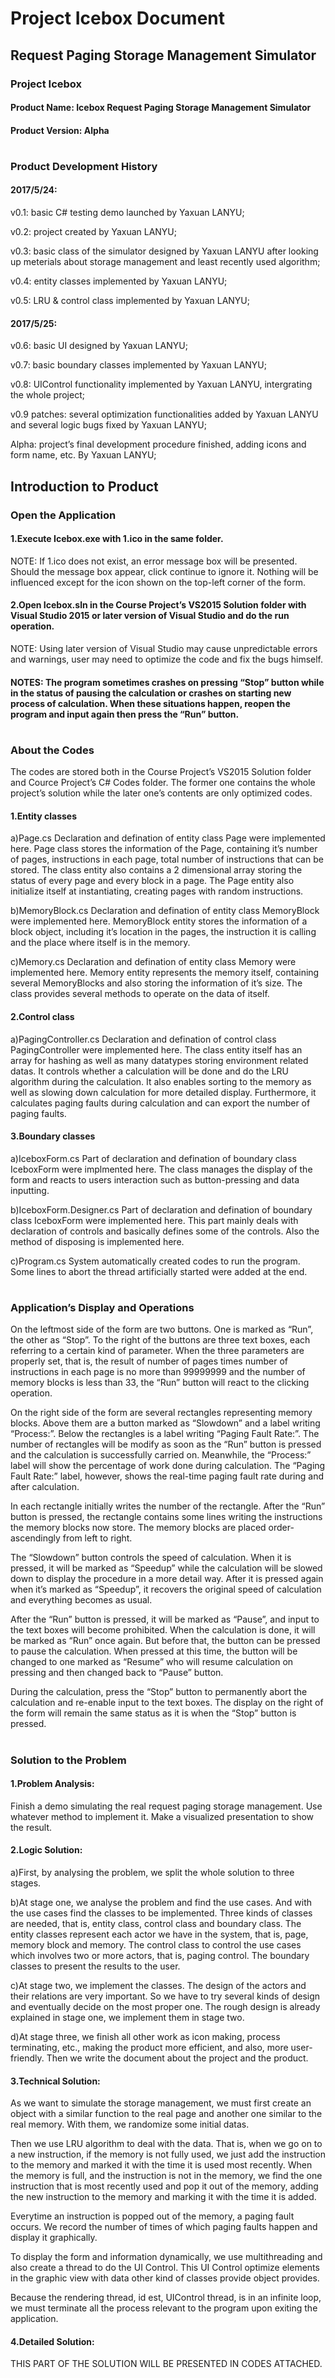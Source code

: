 # Project Icebox Document


## Request Paging Storage Management Simulator
### Project Icebox
#### Product Name: Icebox Request Paging Storage Management Simulator
#### Product Version: Alpha
#
### Product Development History
#### 2017/5/24:
v0.1: basic C# testing demo launched by Yaxuan LANYU;

v0.2: project created by Yaxuan LANYU;

v0.3: basic class of the simulator designed by Yaxuan LANYU after looking up meterials about storage management and least recently used algorithm;

v0.4: entity classes implemented by Yaxuan LANYU;

v0.5: LRU & control class implemented by Yaxuan LANYU;


#### 2017/5/25:
v0.6: basic UI designed by Yaxuan LANYU;

v0.7: basic boundary classes implemented by Yaxuan LANYU;

v0.8: UIControl functionality implemented by Yaxuan LANYU, intergrating the whole project;

v0.9 patches: several optimization functionalities added by Yaxuan LANYU and several logic bugs fixed by Yaxuan LANYU;

Alpha: project’s final development procedure finished, adding icons and form name, etc. By Yaxuan LANYU;


## Introduction to Product
### Open the Application
#### 1.Execute Icebox.exe with 1.ico in the same folder. 
NOTE: If 1.ico does not exist, an error message box will be presented. Should the message box appear, click continue to ignore it. Nothing will be influenced except for the icon shown on the top-left corner of the form.

#### 2.Open Icebox.sln in the Course Project’s VS2015 Solution folder with Visual Studio 2015 or later version of Visual Studio and do the run operation.
NOTE: Using later version of Visual Studio may cause unpredictable errors and warnings, user may need to optimize the code and fix the bugs himself.

#### NOTES: The program sometimes crashes on pressing “Stop” button while in the status of pausing the calculation or crashes on starting new process of calculation. When these situations happen, reopen the program and input again then press the “Run” button.

#
### About the Codes
The codes are stored both in the Course Project’s VS2015 Solution folder and Cource Project’s C# Codes folder. The former one contains the whole project’s solution while the later one’s contents are only optimized codes.

#### 1.Entity classes
a)Page.cs
Declaration and defination of entity class Page were implemented here. Page class stores the information of the Page, containing it’s number of pages, instructions in each page, total number of instructions that can be stored. The class entity also contains a 2 dimensional array storing the status of every page and every block in a page. The Page entity also initialize itself at instantiating, creating pages with random instructions.

b)MemoryBlock.cs
Declaration and defination of entity class MemoryBlock were implemented here. MemoryBlock entity stores the information of a block object, including it’s location in the pages, the instruction it is calling and the place where itself is in the memory.

c)Memory.cs
Declaration and defination of entity class Memory were implemented here. Memory entity represents the memory itself, containing several MemoryBlocks and also storing the information of it’s size. The class provides several methods to operate on the data of itself.

#### 2.Control class
a)PagingController.cs
Declaration and defination of control class PagingController were implemented here. The class entity itself has an array for hashing as well as many datatypes storing environment related datas. It controls whether a calculation will be done and do the LRU algorithm during the calculation. It also enables sorting to the memory as well as slowing down calculation for more detailed display. Furthermore, it calculates paging faults during calculation and can export the number of paging faults.

#### 3.Boundary classes
a)IceboxForm.cs
Part of declaration and defination of boundary class IceboxForm were implmented here. The class manages the display of the form and reacts to users interaction such as button-pressing and data inputting.

b)IceboxForm.Designer.cs
Part of declaration and defination of boundary class IceboxForm were implemented here. This part mainly deals with declaration of controls and basically defines some of the controls. Also the method of disposing is implemented here.

c)Program.cs
System automatically created codes to run the program. Some lines to abort the thread artificially started were added at the end.

#
### Application’s Display and Operations
On the leftmost side of the form are two buttons. One is marked as “Run”, the other as “Stop”. To the right of the buttons are three text boxes, each referring to a certain kind of parameter. When the three parameters are properly set, that is, the result of number of pages times number of instructions in each page is no more than 99999999 and the number of memory blocks is less than 33, the “Run” button will react to the clicking operation.

On the right side of the form are several rectangles representing memory blocks. Above them are a button marked as “Slowdown” and a label writing “Process:”. Below the rectangles is a label writing “Paging Fault Rate:”. The number of rectangles will be modify as soon as the “Run” button is pressed and the calculation is successfully carried on. Meanwhile, the “Process:” label will show the percentage of work done during calculation. The “Paging Fault Rate:” label, however, shows the real-time paging fault rate during and after calculation.

In each rectangle initially writes the number of the rectangle. After the “Run” button is pressed, the rectangle contains some lines writing the instructions the memory blocks now store. The memory blocks are placed order-ascendingly from left to right.

The “Slowdown” button controls the speed of calculation. When it is pressed, it will be marked as “Speedup” while the calculation will be slowed down to display the procedure in a more detail way. After it is pressed again when it’s marked as “Speedup”, it recovers the original speed of calculation and everything becomes as usual.

After the “Run” button is pressed, it will be marked as “Pause”, and input to the text boxes will become prohibited. When the calculation is done, it will be marked as “Run” once again. But before that, the button can be pressed to pause the calculation. When pressed at this time, the button will be changed to one marked as “Resume” who will resume calculation on pressing and then changed back to “Pause” button.

During the calculation, press the “Stop” button to permanently abort the calculation and re-enable input to the text boxes. The display on the right of the form will remain the same status as it is when the “Stop” button is pressed.

#
### Solution to the Problem
#### 1.Problem Analysis:
Finish a demo simulating the real request paging storage management. Use whatever method to implement it. Make a visualized presentation to show the result.


#### 2.Logic Solution:
a)First, by analysing the problem, we split the whole solution to three stages.

b)At stage one, we analyse the problem and find the use cases. And with the use cases find the classes to be implemented. Three kinds of classes are needed, that is, entity class, control class and boundary class. The entity classes represent each actor we have in the system, that is, page, memory block and memory. The control class to control the use cases which involves two or more actors, that is, paging control. The boundary classes to present the results to the user.

c)At stage two, we implement the classes. The design of the actors and their relations are very important. So we have to try several kinds of design and eventually decide on the most proper one. The rough design is already explained in stage one, we implement them in stage two.

d)At stage three, we finish all other work as icon making, process terminating, etc., making the product more efficient, and also, more user-friendly. Then we write the document about the project and the product.


#### 3.Technical Solution:
As we want to simulate the storage management, we must first create an object with a similar function to the real page and another one similar to the real memory. With them, we randomize some initial datas.

Then we use LRU algorithm to deal with the data. That is, when we go on to a new instruction, if the memory is not fully used, we just add the instruction to the memory and marked it with the time it is used most recently. When the memory is full, and the instruction is not in the memory, we find the one instruction that is most recently used and pop it out of the memory, adding the new instruction to the memory and marking it with the time it is added.

Everytime an instruction is popped out of the memory, a paging fault occurs. We record the number of times of which paging faults happen and display it graphically.

To display the form and information dynamically, we use multithreading and also create a thread to do the UI Control. This UI Control optimize elements in the graphic view with data other kind of classes provide object provides.

Because the rendering thread, id est, UIControl thread, is in an infinite loop, we must terminate all the process relevant to the program upon exiting the application.


#### 4.Detailed Solution:
THIS PART OF THE SOLUTION WILL BE PRESENTED IN CODES ATTACHED.
